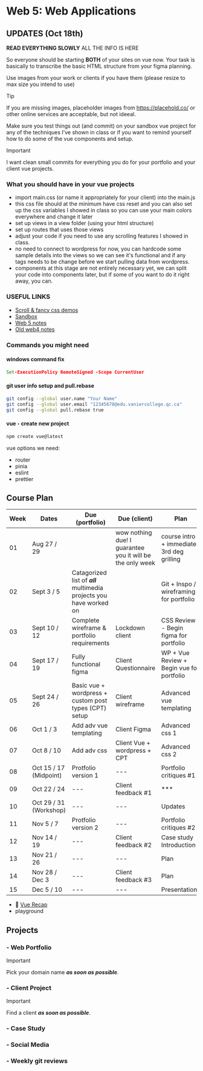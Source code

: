 # Web 5: Web Applications

## UPDATES (Oct 18th)

**READ EVERYTHING SLOWLY** ALL THE INFO IS HERE

So everyone should be starting **BOTH** of your sites on vue now. Your task is basically to transcribe the basic HTML structure from your figma planning.

Use images from your work or clients if you have them (please resize to max size you intend to use)

> [!TIP]
> If you are missing images, placeholder images from <https://placehold.co/> or other online services are acceptable, but not ideeal.

Make sure you test things out (and commit) on your sandbox vue project for any of the techniques I’ve shown in class or if you want to remind yourself how to do some of the vue components and setup.

> [!IMPORTANT]
> I want clean small commits for everything you do for your portfolio and your client vue projects.

### What you should have in your vue projects

- import main.css (or name it appropriately for your client) into the main.js
- this css file should at the minimum have css reset and you can also set up the css variables I showed in class so you can use your main colors everywhere and change it later
- set up views in a view folder (using your html structure)
- set up routes that uses those views
- adjust your code if you need to use any scrolling features I showed in class.
- no need to connect to wordpress for now, you can hardcode some sample details into the views so we can see it's functional and if any tags needs to be change before we start pulling data from wordpress.
- components at this stage are not entirely necessary yet, we can split your code into components later, but if some of you want to do it right away, you can.

### USEFUL LINKS

- [Scroll & fancy css demos](https://github.com/ngyvc?tab=repositories)
- [Sandbox](https://sandbox.582multi.media/)
- [Web 5 notes](https://github.com/582Multimedia/web5-web-apps)
- [Old web4 notes](https://github.com/582Multimedia/web4-db-cms)

### Commands you might need

#### windows command fix

```cmd
Set-ExecutionPolicy RemoteSigned -Scope CurrentUser
```

#### git user info setup and pull.rebase

```bash
git config --global user.name "Your Name"
git config --global user.email "12345678@edu.vaniercollege.qc.ca"
git config --global pull.rebase true
```

#### vue - create new project

```bash
npm create vue@latest
```

vue options we need:

- router
- pinia
- eslint
- prettier

## Course Plan

| Week | Dates | Due (portfolio) | Due (client) | Plan |
| --- | --- | --- | --- | --- |
| 01 | Aug 27 / 29 |  | wow nothing due! I guarantee you it will be the only week | course intro + immediate 3rd deg grilling |
| 02 | Sept 3 / 5 | Catagorized list of **_all_** multimedia projects you have worked on | | Git + Inspo / wireframing for portfolio |
| 03 | Sept 10 / 12 | Complete wireframe & portfolio requirements | Lockdown client | CSS Review - Begin figma for portfolio |
| 04 | Sept 17 / 19| Fully functional figma | Client Questionnaire | WP + Vue Review + Begin vue for portfolio |
| 05 | Sept 24 / 26 | Basic vue + wordpress + custom post types (CPT) setup | Client wireframe | Advanced vue templating |
| 06 | Oct 1 / 3 | Add adv vue templating | Client Figma | Advanced css 1 |
| 07 | Oct 8 / 10 | Add adv css | Client Vue + wordpress + CPT | Advanced css 2 |
| 08 | Oct 15 / 17 (Midpoint) | Protfolio version 1 | --- | Portfolio critiques #1 |
| 09 | Oct 22 / 24 | --- | Client feedback #1 | *** |
| 10 | Oct 29 / 31 (Workshop) | --- | --- | Updates |
| 11 | Nov 5 / 7 |  Protfolio version 2 | --- | Portfolio critiques #2 |
| 12 | Nov 14 / 19 | --- | Client feedback #2 | Case study Introduction |
| 13 | Nov 21 / 26 | --- | --- | Plan |
| 14 | Nov 28 / Dec 3 | --- | Client feedback #3 | Plan |
| 15 | Dec 5 / 10 | --- | --- | Presentations |

- :grimacing: [Vue Recap](./vue.md)
- playground

## Projects

### - Web Portfolio

> [!IMPORTANT]
> Pick your domain name **_as soon as possible_**.

### - Client Project

> [!IMPORTANT]
> Find a client **_as soon as possible_**.

### -  Case Study

### -  Social Media

### -  Weekly git reviews
